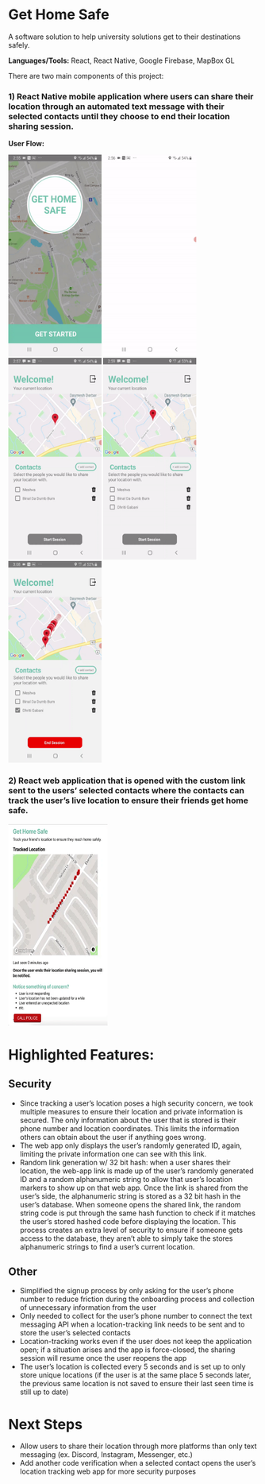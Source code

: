 # Get Home Safe
A software solution to help university solutions get to their destinations safely.

**Languages/Tools:** React, React Native, Google Firebase, MapBox GL

There are two main components of this project:
### 1) React Native mobile application where users can share their location through an automated text message with their selected contacts until they choose to end their location sharing session.

**User Flow:**

<img src="https://github.com/binalpreetkalra/get-home-safe/blob/mobile-app/gifs/home%20and%20login.gif" width="187.5" height="406" /> <img src="https://github.com/binalpreetkalra/get-home-safe/blob/mobile-app/gifs/verification%20x2.gif" width="187.5" height="406" /> <img src="https://github.com/binalpreetkalra/get-home-safe/blob/mobile-app/gifs/addcontact2.gif" width="187.5" height="406" /> <img src="https://github.com/binalpreetkalra/get-home-safe/blob/mobile-app/gifs/send%20link.gif" width="187.5" height="406" /> <img src="https://github.com/binalpreetkalra/get-home-safe/blob/mobile-app/gifs/endsession.gif" width="187.5" height="406" />  

### 2) React web application that is opened with the custom link sent to the users’ selected contacts where the contacts can track the user’s live location to ensure their friends get home safe.

<img src="https://github.com/binalpreetkalra/get-home-safe/blob/mobile-app/gifs/webapp.gif" width="200" height="406" />

# Highlighted Features:

## Security
- Since tracking a user’s location poses a high security concern, we took multiple measures to ensure their location and private information is secured. The only information about the user that is stored is their phone number and location coordinates. This limits the information others can obtain about the user if anything goes wrong. 
- The web app only displays the user’s randomly generated ID, again, limiting the private information one can see with this link.
- Random link generation w/ 32 bit hash: when a user shares their location, the web-app link is made up of the user’s randomly generated ID and a random alphanumeric string to allow that user’s location markers to show up on that web app. Once the link is shared from the user’s side, the alphanumeric string is stored as a 32 bit hash in the user’s database. When someone opens the shared link, the random string code is put through the same hash function to check if it matches the user’s stored hashed code before displaying the location. This process creates an extra level of security to ensure if someone gets access to the database, they aren’t able to simply take the stores alphanumeric strings to find a user’s current location.

## Other
- Simplified the signup process by only asking for the user’s phone number to reduce friction during the onboarding process and collection of unnecessary information from the user
- Only needed to collect for the user’s phone number to connect the text messaging API when a location-tracking link needs to be sent and to store the user’s selected contacts
- Location-tracking works even if the user does not keep the application open; if a situation arises and the app is force-closed, the sharing session will resume once the user reopens the app
- The user’s location is collected every 5 seconds and is set up to only store unique locations (if the user is at the same place 5 seconds later, the previous same location is not saved to ensure their last seen time is still up to date)


# Next Steps
- Allow users to share their location through more platforms than only text messaging (ex. Discord, Instagram, Messenger, etc.)
- Add another code verification when a selected contact opens the user’s location tracking web app for more security purposes
